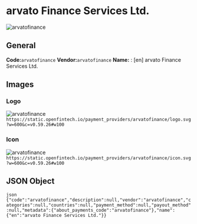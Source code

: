 # arvato Finance Services Ltd. 
![arvatofinance](https://static.openfintech.io/payment_providers/arvatofinance/logo.svg?w=600&c=v0.59.26#w100) 
## General 
**Code:**`arvatofinance` 
**Vendor:**`arvatofinance` 
**Name:** 
:	[en] arvato Finance Services Ltd. 
## Images 
### Logo 
![arvatofinance](https://static.openfintech.io/payment_providers/arvatofinance/logo.svg?w=600&c=v0.59.26#w100) 
``` https://static.openfintech.io/payment_providers/arvatofinance/logo.svg?w=600&c=v0.59.26#w100 ``` 
### Icon 
![arvatofinance](https://static.openfintech.io/payment_providers/arvatofinance/icon.svg?w=600&c=v0.59.26#w100) 
``` https://static.openfintech.io/payment_providers/arvatofinance/icon.svg?w=600&c=v0.59.26#w100 ``` 
## JSON Object 
```json {"code":"arvatofinance","description":null,"vendor":"arvatofinance","categories":null,"countries":null,"payment_method":null,"payout_method":null,"metadata":{"about_payments_code":"arvatofinance"},"name":{"en":"arvato Finance Services Ltd."}} ``` 
